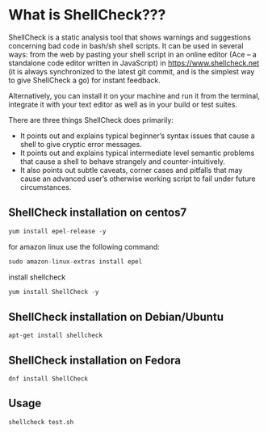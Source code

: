 # What is ShellCheck???

ShellCheck is a static analysis tool that shows warnings and suggestions concerning bad code in bash/sh shell scripts. It can be used in several ways: from the web by pasting your shell script in an online editor (Ace – a standalone code editor written in JavaScript) in https://www.shellcheck.net (it is always synchronized to the latest git commit, and is the simplest way to give ShellCheck a go) for instant feedback.

Alternatively, you can install it on your machine and run it from the terminal, integrate it with your text editor as well as in your build or test suites.

There are three things ShellCheck does primarily:

* It points out and explains typical beginner’s syntax issues that cause a shell to give cryptic error messages.
* It points out and explains typical intermediate level semantic problems that cause a shell to behave strangely and counter-intuitively.
* It also points out subtle caveats, corner cases and pitfalls that may cause an advanced user’s otherwise working script to fail under future circumstances.


## ShellCheck installation on centos7

```python
yum install epel-release -y
```

for amazon linux use the following command:

```python
sudo amazon-linux-extras install epel
```

install shellcheck

```python
yum install ShellCheck -y
```

## ShellCheck installation on Debian/Ubuntu

```
apt-get install shellcheck
```

## ShellCheck installation on Fedora

```
dnf install ShellCheck
```


## Usage

```
shellcheck test.sh
```